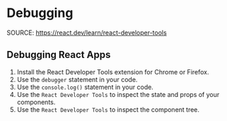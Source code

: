 # Debugging

SOURCE: <https://react.dev/learn/react-developer-tools>

## Debugging React Apps

1. Install the React Developer Tools extension for Chrome or Firefox.
2. Use the `debugger` statement in your code.
3. Use the `console.log()` statement in your code.
4. Use the `React Developer Tools` to inspect the state and props of your components.
5. Use the `React Developer Tools` to inspect the component tree.
